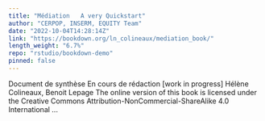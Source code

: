 ```yaml
---
title: "Médiation   A very Quickstart"
author: "CERPOP, INSERM, EQUITY Team"
date: "2022-10-04T14:28:14Z"
link: "https://bookdown.org/ln_colineaux/mediation_book/"
length_weight: "6.7%"
repo: "rstudio/bookdown-demo"
pinned: false
---
```


Document de synthèse En cours de rédaction [work in progress] Hélène Colineaux, Benoit Lepage The online version of this book is licensed under the Creative Commons Attribution-NonCommercial-ShareAlike 4.0 International ...
